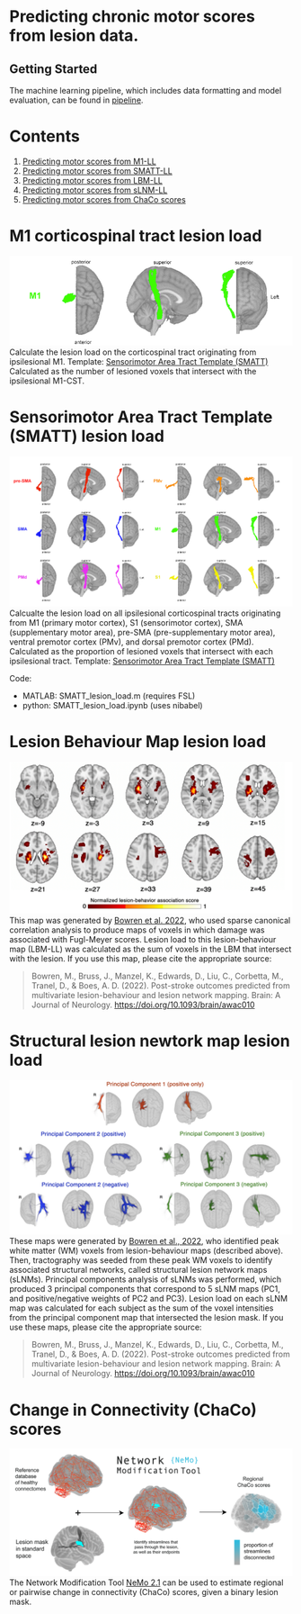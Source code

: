 
# Predicting chronic motor scores from lesion data.


## Getting Started
The machine learning pipeline, which includes data formatting and model evaluation, can be found in [pipeline](pipeline).

# Contents

1. [Predicting motor scores from M1-LL](#m1-corticospinal-tract-lesion-load)
2. [Predicting motor scores from SMATT-LL](#sensorimotor-area-tract-template-(smatt)-lesion-load)
3. [Predicting motor scores from LBM-LL](#lesion-behaviour-map-lesion-load) 
4. [Predicting motor scores from sLNM-LL](#structural-lesion-network-map-lesion-load)
5. [Predicting motor scores from ChaCo scores](#change-in-connectivity-(chaco)-scores)

# M1 corticospinal tract lesion load
![M1_pic](figures/M1.png)
Calculate the lesion load on the corticospinal tract originating from ipsilesional M1. 
Template: [Sensorimotor Area Tract Template (SMATT)](http://lrnlab.org/)
Calculated as the number of lesioned voxels that intersect with the ipsilesional M1-CST.

# Sensorimotor Area Tract Template (SMATT) lesion load
![SMATT_pic](figures/all_SMATT_stacked.png)
Calcualte the lesion load on all ipsilesional corticospinal tracts originating from M1 (primary motor cortex), S1 (sensorimotor cortex), SMA (supplementary motor area), pre-SMA (pre-supplementary motor area), ventral premotor cortex (PMv), and dorsal premotor cortex (PMd).
Calculated as the proportion of lesioned voxels that intersect with each ipsilesional tract.
Template: [Sensorimotor Area Tract Template (SMATT)](http://lrnlab.org/) 

Code:

- MATLAB: SMATT_lesion_load.m (requires FSL)
- python: SMATT_lesion_load.ipynb (uses nibabel)

# Lesion Behaviour Map lesion load
![LBM_pic](figures/lbm.png)
This map was generated by [Bowren et al. 2022](https://pubmed.ncbi.nlm.nih.gov/35025994/), who used sparse canonical correlation 
analysis to produce maps of voxels in which damage was associated with Fugl-Meyer scores. Lesion load to this lesion-behaviour map (LBM-LL) was calculated as the sum of voxels 
in the LBM that intersect with the lesion. If you use this map, please cite the appropriate source:
> Bowren, M., Bruss, J., Manzel, K., Edwards, D., Liu, C., Corbetta, M., Tranel, D., & Boes, A. D. (2022). Post-stroke outcomes 
predicted from multivariate lesion-behaviour and lesion network mapping. Brain: A Journal of Neurology. 
https://doi.org/10.1093/brain/awac010

# Structural lesion newtork map lesion load
![slnm_pic](figures/slnm.png)
These maps were generated by [Bowren et al., 2022](https://pubmed.ncbi.nlm.nih.gov/35025994/), who identified peak white matter (WM) voxels from 
lesion-behaviour maps (described above). Then, tractography was seeded from these peak WM voxels to identify associated structural networks, called structural lesion network maps (sLNMs). Principal 
components analysis of sLNMs was performed, which produced 3 principal components that correspond to 5 sLNM maps (PC1, and positive/negative 
weights of PC2 and PC3). Lesion load on each sLNM map was calculated for each subject as the sum of the voxel intensities from the principal 
component map that intersected the lesion mask. If you use these maps, please cite the appropriate source:
> Bowren, M., Bruss, J., Manzel, K., Edwards, D., Liu, C., Corbetta, M., Tranel, D., & Boes, A. D. (2022). Post-stroke outcomes
predicted from multivariate lesion-behaviour and lesion network mapping. Brain: A Journal of Neurology.
https://doi.org/10.1093/brain/awac010

# Change in Connectivity (ChaCo) scores
![nemo_pic](figures/chaco-git.png)
The Network Modification Tool [NeMo 2.1](https://kuceyeski-wcm-web.s3.us-east-1.amazonaws.com/upload.html) can be used to estimate regional or pairwise change in connectivity (ChaCo) scores, given a binary lesion mask.
